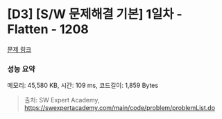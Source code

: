 # [D3] [S/W 문제해결 기본] 1일차 - Flatten - 1208 

[문제 링크](https://swexpertacademy.com/main/code/problem/problemDetail.do?contestProbId=AV139KOaABgCFAYh) 

### 성능 요약

메모리: 45,580 KB, 시간: 109 ms, 코드길이: 1,859 Bytes



> 출처: SW Expert Academy, https://swexpertacademy.com/main/code/problem/problemList.do